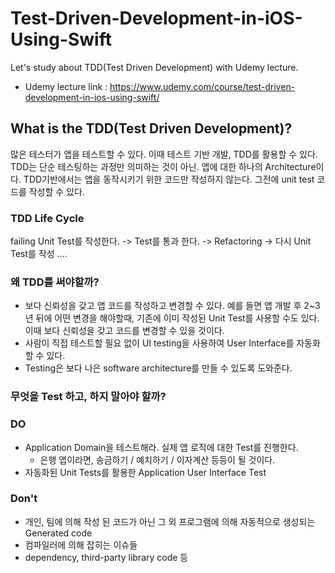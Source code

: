 # Test-Driven-Development-in-iOS-Using-Swift
Let's study about TDD(Test Driven Development) with Udemy lecture.

- Udemy lecture link : https://www.udemy.com/course/test-driven-development-in-ios-using-swift/



## What is the TDD(Test Driven Development)?

많은 테스터가 앱을 테스트할 수 있다. 이때 테스트 기반 개발, TDD를 활용할 수 있다. TDD는 단순 테스팅하는 과정만 의미하는 것이 아닌. 앱에 대한 하나의 Architecture이다. TDD기반에서는 앱을 동작시키기 위한 코드만 작성하지 않는다. 그전에 unit test 코드를 작성할 수 있다.

### TDD Life Cycle

failing Unit Test를 작성한다. -> Test를 통과 한다. -> Refactoring -> 다시 Unit Test를 작성 ....

### 왜 TDD를 써야할까?

- 보다 신뢰성을 갖고 앱 코드를 작성하고 변경할 수 있다. 예를 들면 앱 개발 후 2~3년 뒤에 어떤 변경을 해야할때, 기존에 이미 작성된 Unit Test를 사용할 수도 있다. 이때 보다 신뢰성을 갖고 코드를 변경할 수 있을 것이다.
- 사람이 직접 테스트할 필요 없이 UI testing을 사용하여 User Interface를 자동화 할 수 있다. 
- Testing은 보다 나은 software architecture를 만들 수 있도록 도와준다.

### 무엇을 Test 하고, 하지 말아야 할까?

### DO

- Application Domain을 테스트해라. 실제 앱 로직에 대한 Test를 진행한다.
  - 은행 앱이라면, 송금하기 / 예치하기 / 이자계산 등등이 될 것이다.
- 자동화된 Unit Tests를 활용한 Application User Interface Test

### Don't

- 개인, 팀에 의해 작성 된 코드가 아닌 그 외 프로그램에 의해 자동적으로 생성되는 Generated code
- 컴파일러에 의해 잡히는 이슈들
- dependency, third-party library code 등



